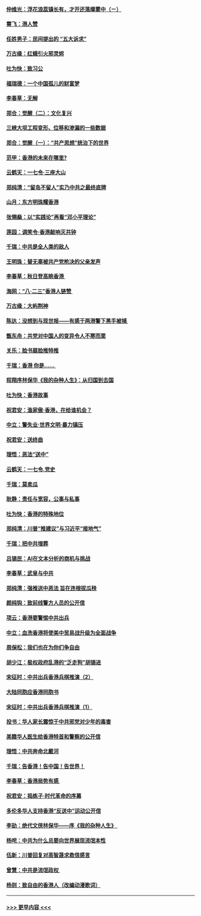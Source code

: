 #### [仲维光：浮花浪蕊镇长有，才开还落瘴雾中（ㄧ）](../pages/nsc993/n11483259.md?t=08290155) 
#### [霄飞：港人赞](../pages/nsc993/n11482957.md?t=08290155) 
#### [任姓男子：民间提出的 “五大诉求”](../pages/nsc993/n11482897.md?t=08290155) 
#### [万古缘：红蛾引火邪灵烬](../pages/nsc993/n11482886.md?t=08290155) 
#### [吐为快：致习公](../pages/nsc993/n11482867.md?t=08290155) 
#### [福瑞德：一个中国孤儿的财富梦](../pages/nsc993/n11482817.md?t=08290155) 
#### [李春草：无解](../pages/nsc993/n11482791.md?t=08290155) 
#### [郑合：觉醒（二）：文化复兴](../pages/nsc993/n11478025.md?t=08290155) 
#### [三峡大坝工程变形、位移和渗漏的一些数据](../pages/nsc993/n11478232.md?t=08290155) 
#### [郑合：觉醒（一）：“共产思想”统治下的世界](../pages/nsc993/n11477663.md?t=08290155) 
#### [范甲：香港的未来在哪里?](../pages/nsc993/n11477249.md?t=08290155) 
#### [云鹤天：一七令·三座大山](../pages/nsc993/n11477192.md?t=08290155) 
#### [郑纯清：“留岛不留人”实乃中共之最终底牌](../pages/nsc993/n11476160.md?t=08290155) 
#### [山月：东方明珠耀香港](../pages/nsc993/n11476077.md?t=08290155) 
#### [张翎燊：以“实践论”再看“邓小平理论”](../pages/nsc993/n11475733.md?t=08290155) 
#### [莲园：调笑令‧香港敲响灭共钟](../pages/nsc993/n11475723.md?t=08290155) 
#### [千瑞：中共是全人类的敌人](../pages/nsc993/n11475329.md?t=08290155) 
#### [王明珠：替无辜被共产党枪决的父亲发声](../pages/nsc993/n11474570.md?t=08290155) 
#### [李春草：秋日登高眺香港 ](../pages/nsc993/n11474491.md?t=08290155) 
#### [海网：“八·二三”香港人链赞 ](../pages/nsc993/n11474538.md?t=08290155) 
#### [万古缘：大屿荆神](../pages/nsc993/n11474401.md?t=08290155) 
#### [陈达：没想到与现世报——有感于两港警下黑手被捕 ](../pages/nsc993/n11472557.md?t=08290155) 
#### [甑东舟：共党对中国人的变异令人不寒而栗](../pages/nsc993/n11472496.md?t=08290155) 
#### [关乐：脸书扇脸推特推](../pages/nsc993/n11472488.md?t=08290155) 
#### [千瑞：香港  你是…… ](../pages/nsc993/n11472459.md?t=08290155) 
#### [程翔序林保华《我的杂种人生》：从归国到去国](../pages/nsc993/n11472369.md?t=08290155) 
#### [吐为快：香港故事](../pages/nsc993/n11471931.md?t=08290155) 
#### [祝君安：渔家傲‧香港，在给谁机会？](../pages/nsc993/n11469718.md?t=08290155) 
#### [中立：警失业‧世界文明‧暴力镇压](../pages/nsc993/n11467566.md?t=08290155) 
#### [祝君安：送终曲](../pages/nsc993/n11467546.md?t=08290155) 
#### [理悟：恶法“送中”](../pages/nsc993/n11467290.md?t=08290155) 
#### [云鹤天：一七令.党史](../pages/nsc993/n11464122.md?t=08290155) 
#### [千瑞：莫卖瓜](../pages/nsc993/n11463014.md?t=08290155) 
#### [耿静：责任与宽容，公事与私事](../pages/nsc993/n11462810.md?t=08290155) 
#### [吐为快：香港的特殊地位](../pages/nsc993/n11462562.md?t=08290155) 
#### [郑纯清：川普“推建议”与习近平“接地气”](../pages/nsc993/n11461683.md?t=08290155) 
#### [千瑞：把中共埋葬](../pages/nsc993/n11461658.md?t=08290155) 
#### [吕锡民：AI在文本分析的商机与挑战](../pages/nsc993/n11460607.md?t=08290155) 
#### [李春草：武皇与中共](../pages/nsc993/n11460589.md?t=08290155) 
#### [郑纯清：强推送中恶法 旨在连根拔瓜秧](../pages/nsc993/n11460526.md?t=08290155) 
#### [颜纯钩：致前线警方人员的公开信](../pages/nsc993/n11459564.md?t=08290155) 
#### [项云：香港要警惕中共出兵](../pages/nsc993/n11459530.md?t=08290155) 
#### [中立：血洗香港将使美中贸易战升级为全面战争](../pages/nsc993/n11459717.md?t=08290155) 
#### [周保松：我们也在为你们争自由](../pages/nsc993/n11459087.md?t=08290155) 
#### [胡少江：极权政府乱港的“乏走狗”胡锡进](../pages/nsc993/n11459051.md?t=08290155) 
#### [宋征时：中共出兵香港兵棋推演（2）](../pages/nsc993/n11458306.md?t=08290155) 
#### [大陆同胞应香港同胞书](../pages/nsc993/n11457241.md?t=08290155) 
#### [宋征时：中共出兵香港兵棋推演（1）](../pages/nsc993/n11455979.md?t=08290155) 
#### [投书：华人家长震惊于中共邪党对少年的毒害](../pages/nsc993/n11454664.md?t=08290155) 
#### [美籍华人医生给香港特首和警察的公开信](../pages/nsc993/n11454599.md?t=08290155) 
#### [理悟：中共奔命北戴河](../pages/nsc993/n11454254.md?t=08290155) 
#### [千瑞：告香港！告中国！告世界！](../pages/nsc993/n11452639.md?t=08290155) 
#### [李春草：香港局势有感 ](../pages/nsc993/n11452364.md?t=08290155) 
#### [祝君安：捣练子‧时代革命的序幕](../pages/nsc993/n11452353.md?t=08290155) 
#### [多伦多华人支持香港“反送中”运动公开信](../pages/nsc993/n11452323.md?t=08290155) 
#### [李劼：绝代文侠林保华——序《我的杂种人生》 ](../pages/nsc993/n11452282.md?t=08290155) 
#### [杨咤：中共为什么总要向世界展现流氓本性](../pages/nsc993/n11448899.md?t=08290155) 
#### [伍新：川普回复对高智晟求救信感言](../pages/nsc993/n11448808.md?t=08290155) 
#### [曾慧：中共是流氓政权 ](../pages/nsc993/n11447277.md?t=08290155) 
#### [杨则：致自由的香港人（改编动漫歌词）](../pages/nsc993/n11447253.md?t=08290155) 

----
#### [ >>> 更早内容 <<< ](../indexes/nsc993-earlier.md)

